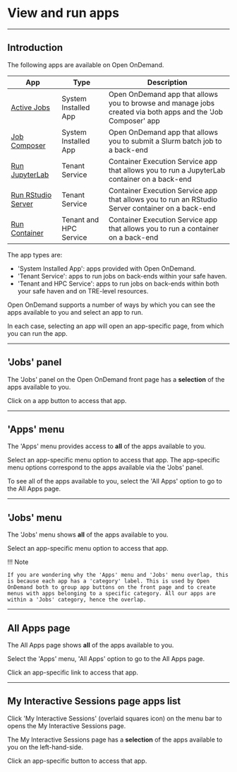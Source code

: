 # View and run apps

---

## Introduction

The following apps are available on Open OnDemand.

| App | Type | Description |
| --- | ---- | ----------- |
| [Active Jobs](./apps/active-jobs.md) | System Installed App | Open OnDemand app that allows you to browse and manage jobs created via both apps and the 'Job Composer' app |
| [Job Composer](./apps/job-composer.md) | System Installed App | Open OnDemand app that allows you to submit a Slurm batch job to a back-end |
| [Run JupyterLab](./apps/jupyter-app.md) | Tenant Service | Container Execution Service app that allows you to run a JupyterLab container on a back-end |
| [Run RStudio Server](./apps/rstudio-app.md) | Tenant Service | Container Execution Service app that allows you to run an RStudio Server container on a back-end |
| [Run Container](./apps/container-app.md) | Tenant and HPC Service | Container Execution Service app that allows you to run a container on a back-end |

The app types are:

* 'System Installed App': apps provided with Open OnDemand.
* 'Tenant Service': apps to run jobs on back-ends within your safe haven.
* 'Tenant and HPC Service': apps to run jobs on back-ends within both your safe haven and on TRE-level resources.

Open OnDemand supports a number of ways by which you can see the apps available to you and select an app to run.

In each case, selecting an app will open an app-specific page, from which you can run the app.

---

## 'Jobs' panel

The 'Jobs' panel on the Open OnDemand front page has a **selection** of the apps available to you.

Click on a app button to access that app.

---

## 'Apps' menu

The 'Apps' menu provides access to **all** of the apps available to you.

Select an app-specific menu option to access that app. The app-specific menu options correspond to the apps available via the 'Jobs' panel.

To see all of the apps available to you, select the 'All Apps' option to go to the All Apps page.

---

## 'Jobs' menu

The 'Jobs' menu shows **all** of the apps available to you.

Select an app-specific menu option to access that app.

!!! Note

    If you are wondering why the 'Apps' menu and 'Jobs' menu overlap, this is because each app has a 'category' label. This is used by Open OnDemand both to group app buttons on the front page and to create menus with apps belonging to a specific category. All our apps are within a 'Jobs' category, hence the overlap.

---

## All Apps page

The All Apps page shows **all** of the apps available to you.

Select the 'Apps' menu, 'All Apps' option to go to the All Apps page.

Click an app-specific link to access that app.

---

## My Interactive Sessions page apps list

Click 'My Interactive Sessions' (overlaid squares icon) on the menu bar to opens the My Interactive Sessions page.

The My Interactive Sessions page has a **selection** of the apps available to you on the left-hand-side.

Click an app-specific button to access that app.
